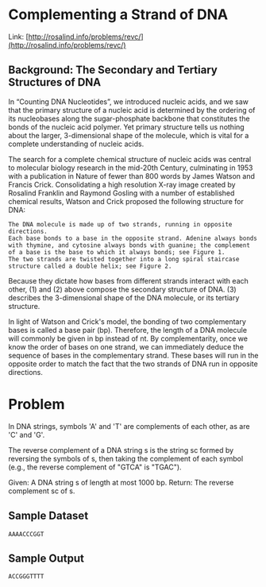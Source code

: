 
# Complementing a Strand of DNA

Link: [http://rosalind.info/problems/revc/](http://rosalind.info/problems/revc/)

## Background: The Secondary and Tertiary Structures of DNA

In “Counting DNA Nucleotides”, we introduced nucleic acids, and we saw that the primary structure of a nucleic acid is determined by the ordering of its nucleobases along the sugar-phosphate backbone that constitutes the bonds of the nucleic acid polymer. Yet primary structure tells us nothing about the larger, 3-dimensional shape of the molecule, which is vital for a complete understanding of nucleic acids.

The search for a complete chemical structure of nucleic acids was central to molecular biology research in the mid-20th Century, culminating in 1953 with a publication in Nature of fewer than 800 words by James Watson and Francis Crick. Consolidating a high resolution X-ray image created by Rosalind Franklin and Raymond Gosling with a number of established chemical results, Watson and Crick proposed the following structure for DNA:

    The DNA molecule is made up of two strands, running in opposite directions.
    Each base bonds to a base in the opposite strand. Adenine always bonds with thymine, and cytosine always bonds with guanine; the complement of a base is the base to which it always bonds; see Figure 1.
    The two strands are twisted together into a long spiral staircase structure called a double helix; see Figure 2.

Because they dictate how bases from different strands interact with each other, (1) and (2) above compose the secondary structure of DNA. (3) describes the 3-dimensional shape of the DNA molecule, or its tertiary structure.

In light of Watson and Crick's model, the bonding of two complementary bases is called a base pair (bp). Therefore, the length of a DNA molecule will commonly be given in bp instead of nt. By complementarity, once we know the order of bases on one strand, we can immediately deduce the sequence of bases in the complementary strand. These bases will run in the opposite order to match the fact that the two strands of DNA run in opposite directions.

# Problem

In DNA strings, symbols 'A' and 'T' are complements of each other, as are 'C' and 'G'.

The reverse complement of a DNA string s is the string sc formed by reversing the symbols of s, then taking the complement of each symbol (e.g., the reverse complement of "GTCA" is "TGAC").

Given: A DNA string s of length at most 1000 bp.
Return: The reverse complement sc of s.

## Sample Dataset

```
AAAACCCGGT
```

## Sample Output

```
ACCGGGTTTT
```